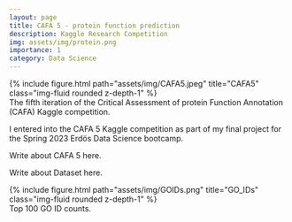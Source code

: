 ```yaml
---
layout: page
title: CAFA 5 - protein function prediction
description: Kaggle Research Competition 
img: assets/img/protein.png
importance: 1
category: Data Science
---
```



<div class="row">
    <div class="col-sm mt-3 mt-md-0">
        {% include figure.html path="assets/img/CAFA5.jpeg" title="CAFA5" class="img-fluid rounded z-depth-1" %}
    </div>
</div>
<div class="caption">
    The fifth iteration of the Critical Assessment of protein Function Annotation (CAFA) Kaggle competition.
</div>

I entered into the CAFA 5 Kaggle competition as part of my final project for the Spring 2023 Erdös Data Science bootcamp. 

Write about CAFA 5 here.

Write about Dataset here.

<div class="row">
    <div class="col-sm mt-3 mt-md-0">
        {% include figure.html path="assets/img/GOIDs.png" title="GO_IDs" class="img-fluid rounded z-depth-1" %}
    </div>
</div>
<div class="caption">
    Top 100 GO ID counts.
</div>

